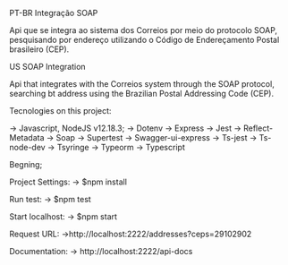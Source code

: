 PT-BR
 Integração SOAP

 Api que se integra ao sistema dos Correios por meio do protocolo SOAP, pesquisando por endereço utilizando o Código de Endereçamento Postal brasileiro (CEP).

US
 SOAP Integration
 
 Api that integrates with the Correios system through the SOAP protocol, searching bt address using the Brazilian Postal Addressing Code (CEP).


Tecnologies on this project:

-> Javascript, NodeJS v12.18.3;
  -> Dotenv
  -> Express 
  -> Jest
  -> Reflect-Metadata
  -> Soap
  -> Supertest
  -> Swagger-ui-express
  -> Ts-jest
  -> Ts-node-dev
  -> Tsyringe
  -> Typeorm
  -> Typescript

Begning;

Project Settings:
 -> $npm install

Run test:
  -> $npm test

Start localhost:
  -> $npm start

Request URL:
  ->http://localhost:2222/addresses?ceps=29102902

Documentation:
  -> http://localhost:2222/api-docs